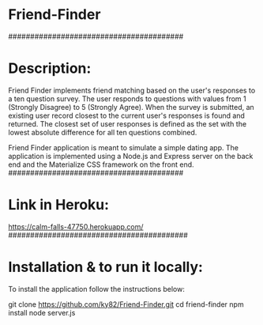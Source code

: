 # Friend-Finder
########################################
# Description:
Friend Finder implements friend matching based on the user's responses to a ten question survey. The user responds to questions with values from 1 (Strongly Disagree) to 5 (Strongly Agree). When the survey is submitted, an existing user record closest to the current user's responses is found and returned. The closest set of user responses is defined as the set with the lowest absolute difference for all ten questions combined.

Friend Finder application is meant to simulate a simple dating app. The application is implemented using a Node.js and Express server on the back end and the Materialize CSS framework on the front end.
########################################
# Link in Heroku:
https://calm-falls-47750.herokuapp.com/
#########################################
# Installation & to run it locally:
To install the application follow the instructions below:

git clone https://github.com/ky82/Friend-Finder.git
cd friend-finder
npm install
node server.js
